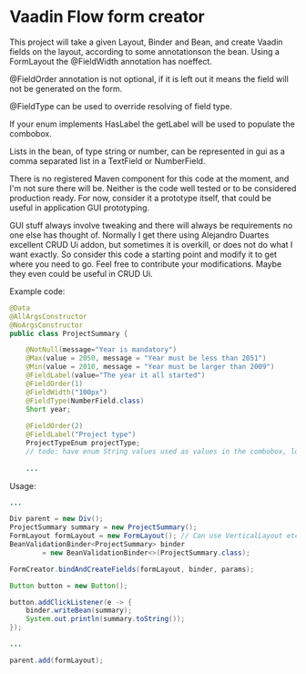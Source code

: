 # Vaadin Flow form creator

This project will take a given Layout, Binder and Bean, and create 
Vaadin fields on the layout, according to some annotationson the bean.
Using a FormLayout the @FieldWidth annotation has noeffect.

@FieldOrder annotation is not optional, if it is left out it means the
field will not be generated on the form.

@FieldType can be used to override resolving of field type.

If your enum implements HasLabel the getLabel will be used to populate
the combobox.

Lists in the bean, of type string or number, can be represented in gui
as a comma separated list in a TextField or NumberField.

There is no registered Maven component for this code at the moment,
and I'm not sure there will be. Neither is the code well tested or to 
be considered production ready. For now, consider it a prototype itself,
that could be useful in application GUI prototyping.

GUI stuff always involve tweaking and there will always be requirements
no one else has thought of. Normally I get there using Alejandro Duartes
excellent CRUD Ui addon, but sometimes it is overkill, or does not do 
what I want exactly. So consider this code a starting point and modify it
to get where you need to go. Feel free to contribute your modifications. 
Maybe they even could be useful in CRUD Ui.

Example code:

```java
@Data
@AllArgsConstructor
@NoArgsConstructor
public class ProjectSummary {

    @NotNull(message="Year is mandatory")
    @Max(value = 2050, message = "Year must be less than 2051")
    @Min(value = 2010, message = "Year must be larger than 2009")
    @FieldLabel(value="The year it all started")
    @FieldOrder(1)
    @FieldWidth("100px")
    @FieldType(NumberField.class)
    Short year;
    
    @FieldOrder(2)
    @FieldLabel("Project type")
    ProjectTypeEnum projectType; 
    // todo: have enum String values used as values in the combobox, looks nicer.
    
    ...
```

Usage:

```java
...

Div parent = new Div();
ProjectSummary summary = new ProjectSummary();
FormLayout formLayout = new FormLayout(); // Can use VerticalLayout etc. as well.
BeanValidationBinder<ProjectSummary> binder 
        = new BeanValidationBinder<>(ProjectSummary.class);

FormCreator.bindAndCreateFields(formLayout, binder, params);

Button button = new Button();

button.addClickListener(e -> {
    binder.writeBean(summary);
    System.out.println(summary.toString());
});

...        

parent.add(formLayout);

```